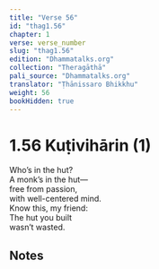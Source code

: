 ```yaml
---
title: "Verse 56"
id: "thag1.56"
chapter: 1
verse: verse_number
slug: "thag1.56"
edition: "Dhammatalks.org"
collection: "Theragāthā"
pali_source: "Dhammatalks.org"
translator: "Ṭhānissaro Bhikkhu"
weight: 56
bookHidden: true
---
```


# 1.56 Kuṭivihārin (1)

Who’s in the hut?  
A monk’s in the hut—  
free from passion,  
with well-centered mind.  
Know this, my friend:  
The hut you built  
wasn’t wasted.  

## Notes